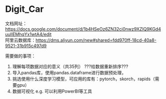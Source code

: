 # Digit_Car  

文档网址：<a>https://docs.google.com/document/d/1b4HSeOz6ZN32ci0nwz9XZIQ9KGd4uulIEMhqYx1wtA4/edit </a>  
阿里云数据库：<a>https://dms.aliyun.com/new#shared=fdd970ff-18cd-40a8-9521-31b915c497d9</a>

需要做的事项：
1. 理解每项数据对应的意义（共35列）                                 ???给数据重新排序???
2. 导入pandas库，使用pandas.dataframe进行数据预处理，
3. 挑选使用什么深度学习模型，可应用的库有：pytorch，skorch，rapids（需要gpu）
4. 数据可视化 e.g. 可以利用PowerBI等工具

